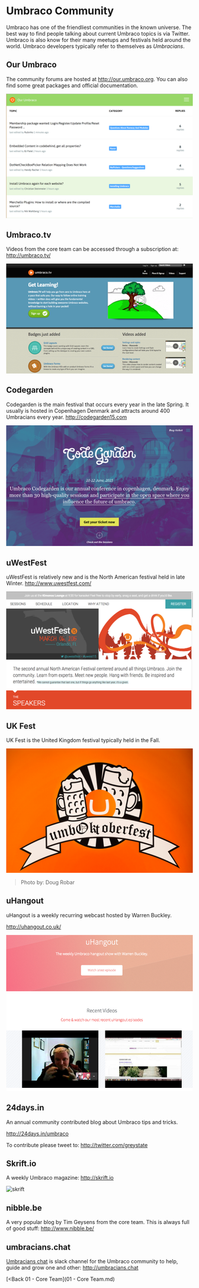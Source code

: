 # Umbraco Community
Umbraco has one of the friendliest communities in the known universe.  The best way to find people talking about current Umbraco topics is via Twitter.  Umbraco is also know for their many meetups and festivals held around the world.  Umbraco developers typically refer to themselves as *Umbracians*.

## Our Umbraco
The community forums are hosted at http://our.umbraco.org.  You can also find some great packages and official documentation.

![our](assets/our.png)

## Umbraco.tv
Videos from the core team can be accessed through a subscription at: http://umbraco.tv/

![umbraco.tv](assets/umbtv.png)

## Codegarden
Codegarden is the main festival that occurs every year in the late Spring.  It usually is hosted in Copenhagen Denmark and attracts around 400 Umbracians every year.  http://codegarden15.com

![codegarden](assets/codegarden.png)

## uWestFest
uWestFest is relatively new and is the North American festival held in late Winter.  http://www.uwestfest.com/

![uwestfest](assets/uwestfest.png)

## UK Fest
UK Fest is the United Kingdom festival typically held in the Fall.

![15101926851_bd53bbf155_o.jpg](assets/15101926851_bd53bbf155_o.jpg)
>Photo by: Doug Robar

## uHangout
uHangout is a weekly recurring webcast hosted by Warren Buckley.

http://uhangout.co.uk/

![uhangout](assets/uhangout.png)

## 24days.in

An annual community contributed blog about Umbraco tips and tricks.

http://24days.in/umbraco

To contribute please tweet to: http://twitter.com/greystate

## Skrift.io

A weekly Umbraco magazine: http://skrift.io

![skrift](assets/skrift.png)

## nibble.be

A very popular blog by Tim Geysens from the core team.  This is always full of good stuff: http://www.nibble.be/

## umbracians.chat

[Umbracians chat](http://umbracians.chat) is slack channel for the Umbraco community to help, guide and grow one and other: http://umbracians.chat

[<Back 01 - Core Team](01 - Core Team.md)
